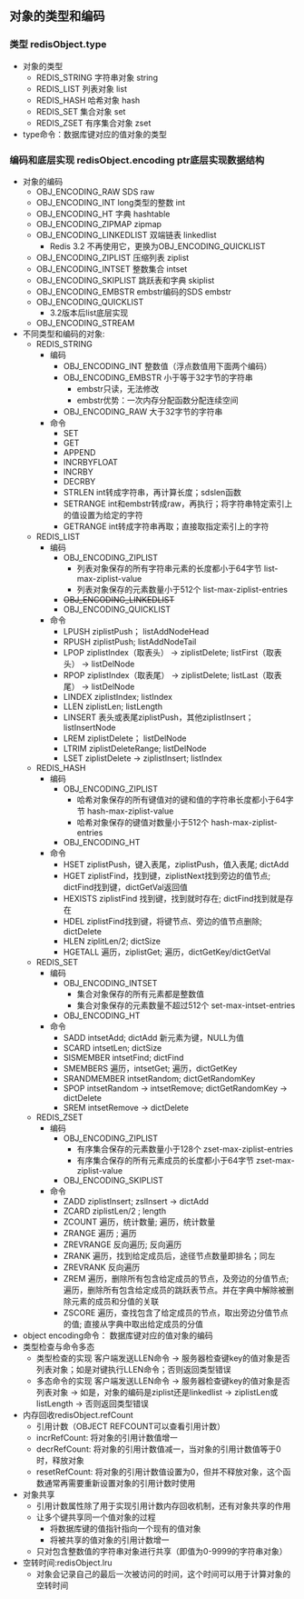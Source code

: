 ## 对象的类型和编码
### 类型 redisObject.type
- 对象的类型
    - REDIS_STRING 字符串对象 string
    - REDIS_LIST 列表对象 list
    - REDIS_HASH 哈希对象 hash
    - REDIS_SET 集合对象 set
    - REDIS_ZSET 有序集合对象 zset
- type命令：数据库键对应的值对象的类型
### 编码和底层实现 redisObject.encoding ptr底层实现数据结构
- 对象的编码
    - OBJ_ENCODING_RAW SDS    raw
    - OBJ_ENCODING_INT long类型的整数  int
    - OBJ_ENCODING_HT 字典    hashtable
    - OBJ_ENCODING_ZIPMAP zipmap
    - OBJ_ENCODING_LINKEDLIST 双端链表    linkedlist 
        - Redis 3.2 不再使用它，更换为OBJ_ENCODING_QUICKLIST
    - OBJ_ENCODING_ZIPLIST 压缩列表   ziplist
    - OBJ_ENCODING_INTSET 整数集合    intset
    - OBJ_ENCODING_SKIPLIST 跳跃表和字典  skiplist
    - OBJ_ENCODING_EMBSTR embstr编码的SDS  embstr
    - OBJ_ENCODING_QUICKLIST
        - 3.2版本后list底层实现
    - OBJ_ENCODING_STREAM
- 不同类型和编码的对象: 
    - REDIS_STRING
        - 编码
            - OBJ_ENCODING_INT 整数值（浮点数值用下面两个编码）
            - OBJ_ENCODING_EMBSTR 小于等于32字节的字符串
                - embstr只读，无法修改
                - embstr优势：一次内存分配函数分配连续空间
            - OBJ_ENCODING_RAW 大于32字节的字符串
        - 命令
            - SET
            - GET
            - APPEND
            - INCRBYFLOAT
            - INCRBY
            - DECRBY
            - STRLEN int转成字符串，再计算长度；sdslen函数
            - SETRANGE int和embstr转成raw，再执行；将字符串特定索引上的值设置为给定的字符
            - GETRANGE int转成字符串再取；直接取指定索引上的字符
    - REDIS_LIST
        - 编码
            - OBJ_ENCODING_ZIPLIST 
                - 列表对象保存的所有字符串元素的长度都小于64字节 list-max-ziplist-value
                - 列表对象保存的元素数量小于512个 list-max-ziplist-entries
            - ~~OBJ_ENCODING_LINKEDLIST~~
            - OBJ_ENCODING_QUICKLIST
        - 命令
            - LPUSH ziplistPush； listAddNodeHead
            - RPUSH ziplistPush; listAddNodeTail
            - LPOP ziplistIndex（取表头） -> ziplistDelete; listFirst（取表头） -> listDelNode
            - RPOP ziplistIndex（取表尾） -> ziplistDelete; listLast（取表尾） -> listDelNode
            - LINDEX ziplistIndex; listIndex
            - LLEN ziplistLen; listLength
            - LINSERT 表头或表尾ziplistPush，其他ziplistInsert；listInsertNode
            - LREM ziplistDelete； listDelNode
            - LTRIM ziplistDeleteRange; listDelNode
            - LSET ziplistDelete -> ziplistInsert; listIndex
    - REDIS_HASH
        - 编码
            - OBJ_ENCODING_ZIPLIST
                - 哈希对象保存的所有键值对的键和值的字符串长度都小于64字节 hash-max-ziplist-value
                - 哈希对象保存的键值对数量小于512个 hash-max-ziplist-entries
            - OBJ_ENCODING_HT
        - 命令
            - HSET  ziplistPush，键入表尾，ziplistPush，值入表尾; dictAdd
            - HGET ziplistFind，找到键，ziplistNext找到旁边的值节点; dictFind找到键，dictGetVal返回值
            - HEXISTS ziplistFind 找到键，找到就时存在; dictFind找到就是存在
            - HDEL ziplistFind找到键，将键节点、旁边的值节点删除; dictDelete
            - HLEN ziplitLen/2; dictSize
            - HGETALL 遍历，ziplistGet; 遍历，dictGetKey/dictGetVal
    - REDIS_SET
        - 编码
            - OBJ_ENCODING_INTSET
                - 集合对象保存的所有元素都是整数值
                - 集合对象保存的元素数量不超过512个 set-max-intset-entries
            - OBJ_ENCODING_HT
        - 命令
            - SADD intsetAdd; dictAdd 新元素为键，NULL为值
            - SCARD intsetLen; dictSize
            - SISMEMBER intsetFind; dictFind
            - SMEMBERS 遍历，intsetGet; 遍历，dictGetKey
            - SRANDMEMBER intsetRandom; dictGetRandomKey
            - SPOP intsetRandom -> intsetRemove; dictGetRandomKey -> dictDelete
            - SREM intsetRemove -> dictDelete
    - REDIS_ZSET
        - 编码
            - OBJ_ENCODING_ZIPLIST
                - 有序集合保存的元素数量小于128个 zset-max-ziplist-entries
                - 有序集合保存的所有元素成员的长度都小于64字节   zset-max-ziplist-value
            - OBJ_ENCODING_SKIPLIST
        - 命令
            - ZADD ziplistInsert; zslInsert -> dictAdd
            - ZCARD ziplistLen/2 ; length
            - ZCOUNT 遍历，统计数量; 遍历，统计数量
            - ZRANGE 遍历 ; 遍历
            - ZREVRANGE 反向遍历; 反向遍历
            - ZRANK 遍历，找到给定成员后，途径节点数量即排名；同左
            - ZREVRANK 反向遍历
            - ZREM 遍历，删除所有包含给定成员的节点，及旁边的分值节点; 
              遍历，删除所有包含给定成员的跳跃表节点。并在字典中解除被删除元素的成员和分值的关联
            - ZSCORE 遍历，查找包含了给定成员的节点，取出旁边分值节点的值; 直接从字典中取出给定成员的分值
- object encoding命令： 数据库键对应的值对象的编码
- 类型检查与命令多态
    - 类型检查的实现
        客户端发送LLEN<key>命令 -> 服务器检查键key的值对象是否列表对象；如是对键执行LLEN命令；否则返回类型错误
    - 多态命令的实现
        客户端发送LLEN<key>命令 -> 服务器检查键key的值对象是否列表对象
        -> 如是，对象的编码是ziplist还是linkedlist -> ziplistLen或listLength
        -> 否则返回类型错误
- 内存回收redisObject.refCount
    - 引用计数（OBJECT REFCOUNT可以查看引用计数）
    - incrRefCount: 将对象的引用计数值增一
    - decrRefCount: 将对象的引用计数值减一，当对象的引用计数值等于0时，释放对象
    - resetRefCount: 将对象的引用计数值设置为0，但并不释放对象，这个函数通常再需要重新设置对象的引用计数时使用
- 对象共享
    - 引用计数属性除了用于实现引用计数内存回收机制，还有对象共享的作用
    - 让多个键共享同一个值对象的过程
        - 将数据库键的值指针指向一个现有的值对象
        - 将被共享的值对象的引用计数增一
    - 只对包含整数值的字符串对象进行共享（即值为0-9999的字符串对象）
- 空转时间:redisObject.lru
    - 对象会记录自己的最后一次被访问的时间，这个时间可以用于计算对象的空转时间

